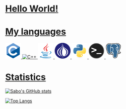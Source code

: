 <!--
 !
 ! **Sabo2k/sabo2k** is a ✨ _special_ ✨ repository because its `README.md` (this file) appears on your GitHub profile.
 !
-->

<a href="https://github.com/Sabo2k"/>

<h1 align="left">Hello World!</h1>

<h1 align="left">My languages</h1>
<!--More icons under https://github.com/devicons/devicon/tree/master/icons-->
<img src="https://raw.githubusercontent.com/devicons/devicon/1119b9f84c0290e0f0b38982099a2bd027a48bf1/icons/c/c-original.svg" title="C" alt="C" width="50" height="50"/>
<img src="https://cdn.jsdelivr.net/npm/programming-languages-logos/src/cpp/cpp.png" title="C++" alt="C++" width="50" height="50"/>
<img src="https://raw.githubusercontent.com/devicons/devicon/1119b9f84c0290e0f0b38982099a2bd027a48bf1/icons/java/java-original.svg" title="Java" alt="Java" width="50" height="50"/>
<img src="https://raw.githubusercontent.com/devicons/devicon/1119b9f84c0290e0f0b38982099a2bd027a48bf1/icons/perl/perl-original.svg" title="Perl" width="50" height="50"/>
<img src="https://raw.githubusercontent.com/devicons/devicon/1119b9f84c0290e0f0b38982099a2bd027a48bf1/icons/python/python-original.svg" title="Python" width="50" heigth="50"/>
<img src="https://raw.githubusercontent.com/github/explore/80688e429a7d4ef2fca1e82350fe8e3517d3494d/topics/terminal/terminal.png" title="Unix/Shell Programming" width="50" height="50"/>
<img src="https://raw.githubusercontent.com/devicons/devicon/1119b9f84c0290e0f0b38982099a2bd027a48bf1/icons/postgresql/postgresql-original.svg" title="Postgresql" alt="Postgresql" width="50" height="50"/>

<h1 align="left">Statistics</h1>

[![Sabo's GitHub stats](https://github-readme-stats.vercel.app/api?username=sabo2k&show_icons=true&theme=dark)](https://github.com/Sabo2k?tab=repositories)

[![Top Langs](https://github-readme-stats.vercel.app/api/top-langs/?username=sabo2k&layout=compact&theme=dark&&langs_count=5)](https://github.com/Sabo2k?tab=repositories)
